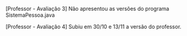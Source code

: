 [Professor - Avaliação 3] Não apresentou as versões do programa SistemaPessoa.java

[Professor - Avaliação 4] Subiu em 30/10 e 13/11 a versão do professor.
